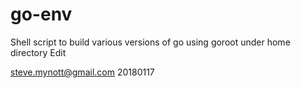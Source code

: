 # go-env
Shell script to build various versions of go using goroot under home directory
Edit

steve.mynott@gmail.com 20180117
